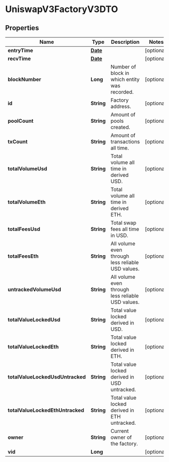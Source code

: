 

# UniswapV3FactoryV3DTO

## Properties

Name | Type | Description | Notes
------------ | ------------- | ------------- | -------------
**entryTime** | [**Date**](Date.md) |  |  [optional]
**recvTime** | [**Date**](Date.md) |  |  [optional]
**blockNumber** | **Long** | Number of block in which entity was recorded. |  [optional]
**id** | **String** | Factory address. |  [optional]
**poolCount** | **String** | Amount of pools created. |  [optional]
**txCount** | **String** | Amount of transactions all time. |  [optional]
**totalVolumeUsd** | **String** | Total volume all time in derived USD. |  [optional]
**totalVolumeEth** | **String** | Total volume all time in derived ETH. |  [optional]
**totalFeesUsd** | **String** | Total swap fees all time in USD. |  [optional]
**totalFeesEth** | **String** | All volume even through less reliable USD values. |  [optional]
**untrackedVolumeUsd** | **String** | All volume even through less reliable USD values. |  [optional]
**totalValueLockedUsd** | **String** | Total value locked derived in USD. |  [optional]
**totalValueLockedEth** | **String** | Total value locked derived in ETH. |  [optional]
**totalValueLockedUsdUntracked** | **String** | Total value locked derived in USD untracked. |  [optional]
**totalValueLockedEthUntracked** | **String** | Total value locked derived in ETH untracked. |  [optional]
**owner** | **String** | Current owner of the factory. |  [optional]
**vid** | **Long** |  |  [optional]





